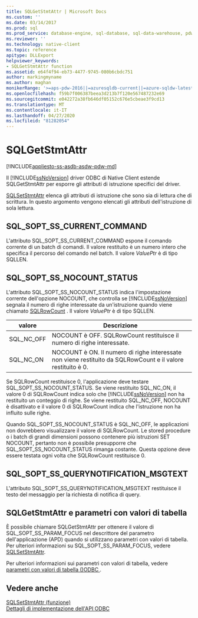 ```yaml
---
title: SQLGetStmtAttr | Microsoft Docs
ms.custom: ''
ms.date: 03/14/2017
ms.prod: sql
ms.prod_service: database-engine, sql-database, sql-data-warehouse, pdw
ms.reviewer: ''
ms.technology: native-client
ms.topic: reference
apitype: DLLExport
helpviewer_keywords:
- SQLGetStmtAttr function
ms.assetid: e64f4f94-eb73-4477-9745-080b6cbdc751
author: markingmyname
ms.author: maghan
monikerRange: '>=aps-pdw-2016||=azuresqldb-current||=azure-sqldw-latest||>=sql-server-2016||=sqlallproducts-allversions||>=sql-server-linux-2017||=azuresqldb-mi-current'
ms.openlocfilehash: f59b7f006387beea3d213b7f120e567487232e69
ms.sourcegitcommit: e042272a38fb646df05152c676e5cbeae3f9cd13
ms.translationtype: MT
ms.contentlocale: it-IT
ms.lasthandoff: 04/27/2020
ms.locfileid: "81282054"
---
```

# <a name="sqlgetstmtattr"></a>SQLGetStmtAttr
[!INCLUDE[appliesto-ss-asdb-asdw-pdw-md](../../includes/appliesto-ss-asdb-asdw-pdw-md.md)]

  Il [!INCLUDE[ssNoVersion](../../includes/ssnoversion-md.md)] driver ODBC di Native Client estende SQLGetStmtAttr per esporre gli attributi di istruzione specifici del driver.  
  
 [SQLSetStmtAttr](../../relational-databases/native-client-odbc-api/sqlsetstmtattr.md) elenca gli attributi di istruzione che sono sia di lettura che di scrittura. In questo argomento vengono elencati gli attributi dell'istruzione di sola lettura.  
  
## <a name="sql_sopt_ss_current_command"></a>SQL_SOPT_SS_CURRENT_COMMAND  
 L'attributo SQL_SOPT_SS_CURRENT_COMMAND espone il comando corrente di un batch di comandi. Il valore restituito è un numero intero che specifica il percorso del comando nel batch. Il valore *ValuePtr* è di tipo SQLLEN.  
  
## <a name="sql_sopt_ss_nocount_status"></a>SQL_SOPT_SS_NOCOUNT_STATUS  
 L'attributo SQL_SOPT_SS_NOCOUNT_STATUS indica l'impostazione corrente dell'opzione NOCOUNT, che controlla se [!INCLUDE[ssNoVersion](../../includes/ssnoversion-md.md)] segnala il numero di righe interessate da un'istruzione quando viene chiamato [SQLRowCount](../../relational-databases/native-client-odbc-api/sqlrowcount.md) . Il valore *ValuePtr* è di tipo SQLLEN.  
  
|valore|Descrizione|  
|-----------|-----------------|  
|SQL_NC_OFF|NOCOUNT è OFF. SQLRowCount restituisce il numero di righe interessate.|  
|SQL_NC_ON|NOCOUNT è ON. Il numero di righe interessate non viene restituito da SQLRowCount e il valore restituito è 0.|  
  
 Se SQLRowCount restituisce 0, l'applicazione deve testare SQL_SOPT_SS_NOCOUNT_STATUS. Se viene restituito SQL_NC_ON, il valore 0 di SQLRowCount indica solo che [!INCLUDE[ssNoVersion](../../includes/ssnoversion-md.md)] non ha restituito un conteggio di righe. Se viene restituito SQL_NC_OFF, NOCOUNT è disattivato e il valore 0 di SQLRowCount indica che l'istruzione non ha influito sulle righe.  
  
 Quando SQL_SOPT_SS_NOCOUNT_STATUS è SQL_NC_OFF, le applicazioni non dovrebbero visualizzare il valore di SQLRowCount. Le stored procedure o i batch di grandi dimensioni possono contenere più istruzioni SET NOCOUNT, pertanto non è possibile presupporre che SQL_SOPT_SS_NOCOUNT_STATUS rimanga costante. Questa opzione deve essere testata ogni volta che SQLRowCount restituisce 0.  
  
## <a name="sql_sopt_ss_querynotification_msgtext"></a>SQL_SOPT_SS_QUERYNOTIFICATION_MSGTEXT  
 L'attributo SQL_SOPT_SS_QUERYNOTIFICATION_MSGTEXT restituisce il testo del messaggio per la richiesta di notifica di query.  
  
## <a name="sqlgetstmtattr-and-table-valued-parameters"></a>SQLGetStmtAttr e parametri con valori di tabella  
 È possibile chiamare SQLGetStmtAttr per ottenere il valore di SQL_SOPT_SS_PARAM_FOCUS nel descrittore del parametro dell'applicazione (APD) quando si utilizzano parametri con valori di tabella. Per ulteriori informazioni su SQL_SOPT_SS_PARAM_FOCUS, vedere [SQLSetStmtAttr](../../relational-databases/native-client-odbc-api/sqlsetstmtattr.md).  
  
 Per ulteriori informazioni sui parametri con valori di tabella, vedere [parametri con valori di tabella &#40;&#41;ODBC ](../../relational-databases/native-client-odbc-table-valued-parameters/table-valued-parameters-odbc.md).  
  
## <a name="see-also"></a>Vedere anche  
 [SQLSetStmtAttr (funzione)](https://go.microsoft.com/fwlink/?LinkId=59370)   
 [Dettagli di implementazione dell'API ODBC](../../relational-databases/native-client-odbc-api/odbc-api-implementation-details.md)  
  
  
